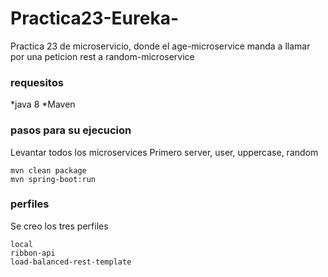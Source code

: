 # Practica23-Eureka-
Practica 23 de microservicio, donde el age-microservice manda a llamar por una peticion rest a random-microservice


### requesitos
*java 8
*Maven


### pasos para su ejecucion

Levantar todos los microservices
Primero server, user, uppercase, random

```
mvn clean package
mvn spring-boot:run

```

### perfiles

Se creo los tres perfiles 


```
local
ribbon-api
load-balanced-rest-template
```
